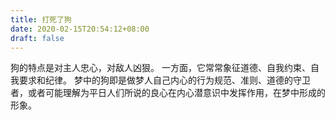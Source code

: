 ```yaml
---
title: 打死了狗
date: 2020-02-15T20:54:12+08:00
draft: false
---
```


狗的特点是对主人忠心，对敌人凶狠。
一方面，它常常象征道德、自我约束、自我要求和纪律。
梦中的狗即是做梦人自己内心的行为规范、准则、道德的守卫者，或者可能理解为平日人们所说的良心在内心潜意识中发挥作用，在梦中形成的形象。
